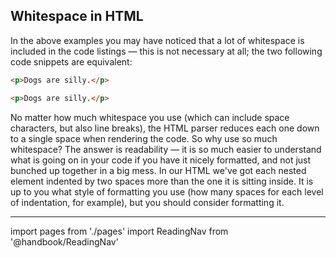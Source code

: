 ## Whitespace in HTML

In the above examples you may have noticed that a lot of whitespace is included in the code listings — this is not necessary at all; the two following code snippets are equivalent:

```html
<p>Dogs are silly.</p>

<p>Dogs are silly.</p>
```

No matter how much whitespace you use (which can include space characters, but also line breaks), the HTML parser reduces each one down to a single space when rendering the code. So why use so much whitespace? The answer is readability — it is so much easier to understand what is going on in your code if you have it nicely formatted, and not just bunched up together in a big mess. In our HTML we've got each nested element indented by two spaces more than the one it is sitting inside. It is up to you what style of formatting you use (how many spaces for each level of indentation, for example), but you should consider formatting it.

---

import pages from './pages'
import ReadingNav from '@handbook/ReadingNav'

<ReadingNav pages={pages}/>

